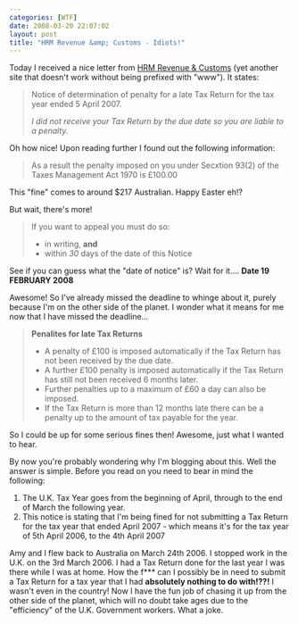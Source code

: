 ```yaml
---
categories: [WTF]
date: 2008-03-20 22:07:02
layout: post
title: "HRM Revenue &amp; Customs - Idiots!"
---
```

Today I received a nice letter from <a href="http://www.hrm.gov.uk/">HRM Revenue & Customs</a> (yet another site that doesn't work without being prefixed with "www"). It states:
<blockquote><p>Notice of determination of penalty for a late Tax Return for the tax year ended 5 April 2007.

<em>I did not receive your Tax Return by the due date so you are liable to a penalty.</em></p></blockquote>
Oh how nice! Upon reading further I found out the following information:<blockquote><p>As a result the penalty imposed on you under Secxtion 93(2) of the Taxes Management Act 1970 is &pound;100.00</p></blockquote>This "fine" comes to around $217 Australian. Happy Easter eh!?

<!--more-->

But wait, there's more!<blockquote><p>If you want to appeal you must do so:<ul><li>in writing, <strong>and</strong></li><li>within <em>30</em> days of the date of this Notice</li></ul></p></blockquote>See if you can guess what the "date of notice" is? Wait for it.... <strong>Date 19 FEBRUARY 2008</strong>

Awesome! So I've already missed the deadline to whinge about it, purely because I'm on the other side of the planet. I wonder what it means for me now that I have missed the deadline...<blockquote><p><strong>Penalites for late Tax Returns</strong>

<ul><li>A penalty of &pound;100 is imposed automatically if the Tax Return has not been received by the due date.</li><li>A further &pound;100 penalty is imposed automatically if the Tax Return has still not been received 6 months later.</li><li>Further penalties up to a maximum of &pound;60 a day can also be imposed.</li><li>If the Tax Return is more than 12 months late there can be a penalty up to the amount of tax payable for the year.</li></ul></p></blockquote>

So I could be up for some serious fines then! Awesome, just what I wanted to hear.

By now you're probably wondering why I'm blogging about this. Well the answer is simple. Before you read on you need to bear in mind the following:<ol><li>The U.K. Tax Year goes from the beginning of April, through to the end of March the following year.</li><li>This notice is stating that I'm being fined for not submitting a Tax Return for the tax year that ended April 2007 - which means it's for the tax year of 5th April 2006, to the 4th April 2007</li></ol>

Amy and I flew back to Australia on March 24th 2006. I stopped work in the U.K. on the 3rd March 2006. I had a Tax Return done for the last year I was there while I was at home. How the f*** can I possibly be in need to submit a Tax Return for a tax year that I had <strong>absolutely nothing to do with!??!</strong> I wasn't even in the country! Now I have the fun job of chasing it up from the other side of the planet, which will no doubt take ages due to the "efficiency" of the U.K. Government workers. What a joke.
